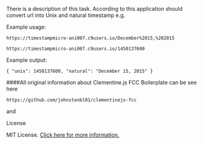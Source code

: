 There is a description of this task. According to this application should convert url into Unix and natural timestamp e.g.

Example usage:

```
https://timestampmicro-ani007.c9users.io/December%2015,%202015
```
```
https://timestampmicro-ani007.c9users.io/1450137600
```

Example output:
```
{ "unix": 1450137600, "natural": "December 15, 2015" }
```

####All original information about Clementine.js FCC Boilerplate can be see here

```
https://github.com/johnstonbl01/clementinejs-fcc
```
and 

License

MIT License. [Click here for more information.](LICENSE.md)
